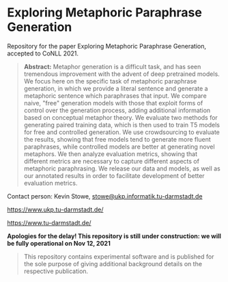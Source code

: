 # Exploring Metaphoric Paraphrase Generation

Repository for the paper <a herf="">Exploring Metaphoric Paraphrase Generation</a>, accepted to CoNLL 2021.


> **Abstract:**     Metaphor generation is a difficult task, and has seen tremendous improvement with the advent of deep pretrained models. We focus here on the specific task of metaphoric paraphrase generation, in which we provide a literal sentence and generate a metaphoric sentence which paraphrases that input. We compare naive, "free" generation models with those that exploit forms of control over the generation process, adding additional information based on conceptual metaphor theory. We evaluate two methods for generating paired training data, which is then used to train T5 models for free and controlled generation. We use crowdsourcing to evaluate the results, showing that free models tend to generate more fluent paraphrases, while controlled models are better at generating novel metaphors. We then analyze evaluation metrics, showing that different metrics are necessary to capture different aspects of metaphoric paraphrasing. We release our data and models, as well as our annotated results in order to facilitate development of better evaluation metrics.

Contact person: Kevin Stowe, stowe@ukp.informatik.tu-darmstadt.de

https://www.ukp.tu-darmstadt.de/

https://www.tu-darmstadt.de/

<b>Apologies for the delay! This repository is still under construction: we will be fully operational on Nov 12, 2021</b>


> This repository contains experimental software and is published for the sole purpose of giving additional background details on the respective publication. 
